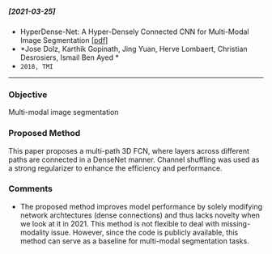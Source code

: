 ##### [2021-03-25]
- HyperDense-Net: A Hyper-Densely Connected CNN for Multi-Modal Image Segmentation [[pdf]](https://arxiv.org/pdf/1804.02967.pdf) 
- *Jose Dolz, Karthik Gopinath, Jing Yuan, Herve Lombaert, Christian Desrosiers, Ismail Ben Ayed *
- `2018, TMI`

****

### Objective
Multi-modal image segmentation

### Proposed Method
This paper proposes a multi-path 3D FCN, where layers across different paths are connected in a DenseNet manner. Channel shuffling was used as a strong regularizer to enhance the efficiency and performance. 

### Comments
- The proposed method improves model performance by solely modifying network archtectures (dense connections) and thus lacks novelty when we look at it in 2021. This method is not flexible to deal with missing-modality issue. However, since the code is publicly available, this method can serve as a baseline for multi-modal segmentation tasks.
